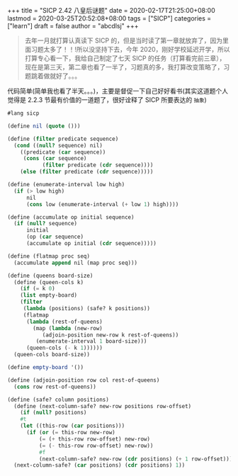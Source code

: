 +++
title = "SICP 2.42 八皇后谜题"
date = 2020-02-17T21:25:00+08:00
lastmod = 2020-03-25T20:52:08+08:00
tags = ["SICP"]
categories = ["learn"]
draft = false
author = "abcdlsj"
+++

> 去年一月就打算认真读下 SICP 的，但是当时读了第一章就放弃了，因为里面习题太多了！！!所以没坚持下去，今年 2020，刚好学校延迟开学，所以打算专心看一下，我给自己制定了七天 SICP 的任务（打算看完前三章），现在是第三天，第二章也看了一半了，习题真的多，我打算改变策略了，习题跳着做就好了。。。

<!--more-->

代码简单(简单我也看了半天。。。)，主要是督促一下自己好好看书(其实这道题个人觉得是 2.2.3 节最有价值的一道题了，很好诠释了 SICP 所要表达的 `抽象`)

```scheme
#lang sicp

(define nil (quote ()))

(define (filter predicate sequence)
  (cond ((null? sequence) nil)
	((predicate (car sequence))
	 (cons (car sequence)
	       (filter predicate (cdr sequence))))
	(else (filter predicate (cdr sequence)))))

(define (enumerate-interval low high)
  (if (> low high)
      nil
      (cons low (enumerate-interval (+ low 1) high))))

(define (accumulate op initial sequence)
  (if (null? sequence)
      initial
      (op (car sequence)
	  (accumulate op initial (cdr sequence)))))

(define (flatmap proc seq)
  (accumulate append nil (map proc seq)))

(define (queens board-size)
  (define (queen-cols k)
    (if (= k 0)
	(list empty-board)
	(filter
	 (lambda (positions) (safe? k positions))
	 (flatmap
	  (lambda (rest-of-queens)
	    (map (lambda (new-row)
		   (adjoin-position new-row k rest-of-queens))
		 (enumerate-interval 1 board-size)))
	  (queen-cols (- k 1))))))
  (queen-cols board-size))

(define empty-board '())

(define (adjoin-position row col rest-of-queens)
  (cons row rest-of-queens))

(define (safe? column positions)
  (define (next-column-safe? new-row positions row-offset)
    (if (null? positions)
	#t
	(let ((this-row (car positions)))
	  (if (or (= this-row new-row)
		  (= (+ this-row row-offset) new-row)
		  (= (- this-row row-offset) new-row))
	      #f
	      (next-column-safe? new-row (cdr positions) (+ 1 row-offset))))))
  (next-column-safe? (car positions) (cdr positions) 1))
```
